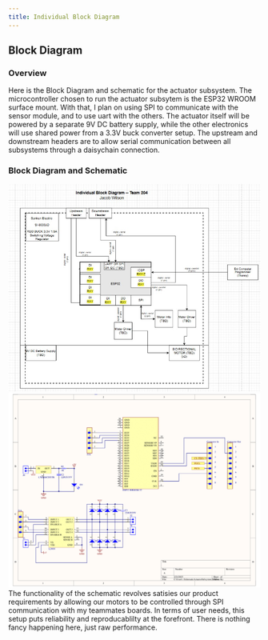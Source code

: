 ```yaml
---
title: Individual Block Diagram
---
```


## Block Diagram

### Overview
Here is the Block Diagram and schematic for the actuator subsystem. The microcontroller chosen to run the actuator subsytem is the ESP32 WROOM surface mount. With that, I plan on using SPI to communicate with the sensor module, and to use uart with the others. The actuator itself will be powered by a separate 9V DC battery supply, while the other electronics will use shared power from a 3.3V buck converter setup. The upstream and downstream headers are to allow serial communication between all subsystems through a daisychain connection. 

### Block Diagram and Schematic

![Individual Block Diagram](BlockJacob.jpg)
![Actucator Subsystem Schematic](SchemJW.png)
The functionality of the schematic revolves satisies our product requirements by allowing our motors to be controlled through SPI communication with my teammates boards. In terms of user needs, this setup puts reliability and reproducablilty at the forefront. There is nothing fancy happening here, just raw performance. 